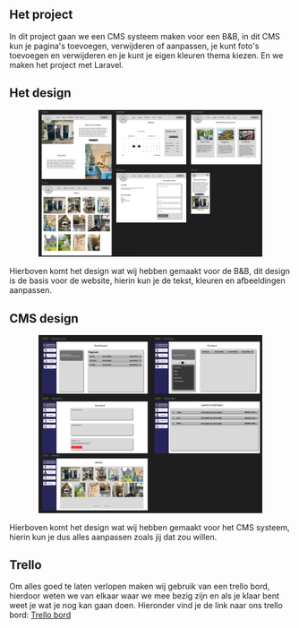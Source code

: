 ## Het project

In dit project gaan we een CMS systeem maken voor een B&B, in dit CMS kun je pagina's toevoegen, verwijderen of aanpassen, je kunt foto's toevoegen en verwijderen en je kunt je eigen kleuren thema kiezen.
En we maken het project met Laravel.

## Het design

<p align="center">
  <img src="Readme/Design-B-B.png" width="400" alt="Design voor de B&B website">
</p>

Hierboven komt het design wat wij hebben gemaakt voor de B&B, dit design is de basis voor de website, hierin kun je de tekst, kleuren en afbeeldingen aanpassen.

## CMS design

<p align="center">
  <img src="./Readme/Design-CMS.png" width="400" alt="Design voor het CMS">
</p>

Hierboven komt het design wat wij hebben gemaakt voor het CMS systeem, hierin kun je dus alles aanpassen zoals jij dat zou willen.

## Trello

Om alles goed te laten verlopen maken wij gebruik van een trello bord, hierdoor weten we van elkaar waar we mee bezig zijn en als je klaar bent weet je wat je nog kan gaan doen. Hieronder vind je de link naar ons trello bord:  <a href="https://trello.com/invite/b/67bed5e42ac7ab07e9b48f4b/ATTId72f47a8b8abd505ff377034bd737cd6F116C884/bb-webapp">Trello bord</a>
